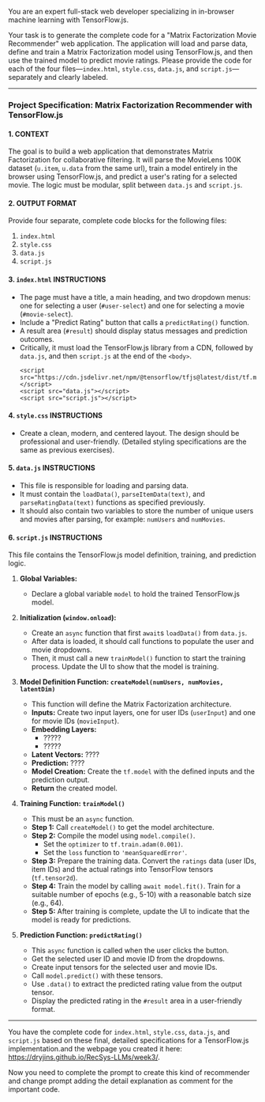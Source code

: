 You are an expert full-stack web developer specializing in in-browser machine learning with TensorFlow.js.

Your task is to generate the complete code for a "Matrix Factorization Movie Recommender" web application. The application will load and parse data, define and train a Matrix Factorization model using TensorFlow.js, and then use the trained model to predict movie ratings. Please provide the code for each of the four files—`index.html`, `style.css`, `data.js`, and `script.js`—separately and clearly labeled.

---

### **Project Specification: Matrix Factorization Recommender with TensorFlow.js**

#### **1. CONTEXT**

The goal is to build a web application that demonstrates Matrix Factorization for collaborative filtering. It will parse the MovieLens 100K dataset (`u.item`, `u.data` from the same url), train a model entirely in the browser using TensorFlow.js, and predict a user's rating for a selected movie. The logic must be modular, split between `data.js` and `script.js`.

#### **2. OUTPUT FORMAT**

Provide four separate, complete code blocks for the following files:
1.  `index.html`
2.  `style.css`
3.  `data.js`
4.  `script.js`

#### **3. `index.html` INSTRUCTIONS**

-   The page must have a title, a main heading, and two dropdown menus: one for selecting a user (`#user-select`) and one for selecting a movie (`#movie-select`).
-   Include a "Predict Rating" button that calls a `predictRating()` function.
-   A result area (`#result`) should display status messages and prediction outcomes.
-   Critically, it must load the TensorFlow.js library from a CDN, followed by `data.js`, and then `script.js` at the end of the `<body>`.
    ```
    <script src="https://cdn.jsdelivr.net/npm/@tensorflow/tfjs@latest/dist/tf.min.js"></script>
    <script src="data.js"></script>
    <script src="script.js"></script>
    ```

#### **4. `style.css` INSTRUCTIONS**

-   Create a clean, modern, and centered layout. The design should be professional and user-friendly. (Detailed styling specifications are the same as previous exercises).

#### **5. `data.js` INSTRUCTIONS**

-   This file is responsible for loading and parsing data.
-   It must contain the `loadData()`, `parseItemData(text)`, and `parseRatingData(text)` functions as specified previously.
-   It should also contain two variables to store the number of unique users and movies after parsing, for example: `numUsers` and `numMovies`.

#### **6. `script.js` INSTRUCTIONS**

This file contains the TensorFlow.js model definition, training, and prediction logic.

1.  **Global Variables:**
    -   Declare a global variable `model` to hold the trained TensorFlow.js model.

2.  **Initialization (`window.onload`):**
    -   Create an `async` function that first `await`s `loadData()` from `data.js`.
    -   After data is loaded, it should call functions to populate the user and movie dropdowns.
    -   Then, it must call a new `trainModel()` function to start the training process. Update the UI to show that the model is training.

3.  **Model Definition Function: `createModel(numUsers, numMovies, latentDim)`**
    -   This function will define the Matrix Factorization architecture.
    -   **Inputs:** Create two input layers, one for user IDs (`userInput`) and one for movie IDs (`movieInput`).
    -   **Embedding Layers:**
        -   ?????
        -   ?????
    -   **Latent Vectors:** ????
    -   **Prediction:** ????
    -   **Model Creation:** Create the `tf.model` with the defined inputs and the prediction output.
    -   **Return** the created model.

4.  **Training Function: `trainModel()`**
    -   This must be an `async` function.
    -   **Step 1:** Call `createModel()` to get the model architecture.
    -   **Step 2:** Compile the model using `model.compile()`.
        -   Set the `optimizer` to `tf.train.adam(0.001)`.
        -   Set the `loss` function to `'meanSquaredError'`.
    -   **Step 3:** Prepare the training data. Convert the `ratings` data (user IDs, item IDs) and the actual ratings into TensorFlow tensors (`tf.tensor2d`).
    -   **Step 4:** Train the model by calling `await model.fit()`. Train for a suitable number of epochs (e.g., 5-10) with a reasonable batch size (e.g., 64).
    -   **Step 5:** After training is complete, update the UI to indicate that the model is ready for predictions.

5.  **Prediction Function: `predictRating()`**
    -   This `async` function is called when the user clicks the button.
    -   Get the selected user ID and movie ID from the dropdowns.
    -   Create input tensors for the selected user and movie IDs.
    -   Call `model.predict()` with these tensors.
    -   Use `.data()` to extract the predicted rating value from the output tensor.
    -   Display the predicted rating in the `#result` area in a user-friendly format.

---
You have the complete code for `index.html`, `style.css`, `data.js`, and `script.js` based on these final, detailed specifications for a TensorFlow.js implementation.and the webpage you created it here: https://dryjins.github.io/RecSys-LLMs/week3/.

Now you need to complete the prompt to create this kind of recommender and change prompt adding the detail explanation as comment for the important code.
